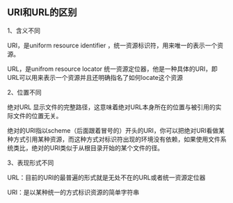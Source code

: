 ## URI和URL的区别

1、含义不同

URI，是uniform resource identifier ，统一资源标识符，用来唯一的表示一个资源。

URL，是unifrom resource locator 统一资源定位器，他是一种具体的URI，即URL可以用来表示一个资源并且还明确指名了如何locate这个资源

2、位置不同

绝对URL 显示文件的完整路径，这意味着绝对URL本身所在的位置与被引用的实际文件的位置无关。

绝对的URI指以scheme（后面跟着冒号的）开头的URI，你可以把绝对URI看做某种方式引用某种资源，而这种方式对标识符出现的环境没有依赖，如果使用文件系统类比，绝对的URI类似于从根目录开始的某个文件的径。

3、表现形式不同

URL：目前的URI的最普遍的形式就是无处不在的URL或者统一资源定位器

URI：是以某种统一的方式标识资源的简单字符串